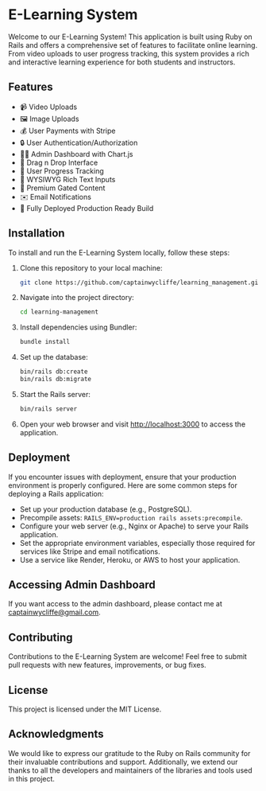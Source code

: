 
# E-Learning System

Welcome to our E-Learning System! This application is built using Ruby on Rails and offers a comprehensive set of features to facilitate online learning. From video uploads to user progress tracking, this system provides a rich and interactive learning experience for both students and instructors.

## Features

- 📹 Video Uploads
- 🖼️ Image Uploads
- 💰 User Payments with Stripe
- 🔒 User Authentication/Authorization
- 👨‍💼 Admin Dashboard with Chart.js
- 📐 Drag n Drop Interface
- 🔁 User Progress Tracking
- 📝 WYSIWYG Rich Text Inputs
- 🔐 Premium Gated Content
- ✉️ Email Notifications
- 🚢 Fully Deployed Production Ready Build

## Installation

To install and run the E-Learning System locally, follow these steps:

1. Clone this repository to your local machine:

   ```bash
   git clone https://github.com/captainwycliffe/learning_management.git
   ```

2. Navigate into the project directory:

   ```bash
   cd learning-management
   ```

3. Install dependencies using Bundler:

   ```bash
   bundle install
   ```

4. Set up the database:

   ```bash
   bin/rails db:create
   bin/rails db:migrate
   ```

5. Start the Rails server:

   ```bash
   bin/rails server
   ```

6. Open your web browser and visit [http://localhost:3000](http://localhost:3000) to access the application.

## Deployment

If you encounter issues with deployment, ensure that your production environment is properly configured. Here are some common steps for deploying a Rails application:

- Set up your production database (e.g., PostgreSQL).
- Precompile assets: `RAILS_ENV=production rails assets:precompile`.
- Configure your web server (e.g., Nginx or Apache) to serve your Rails application.
- Set the appropriate environment variables, especially those required for services like Stripe and email notifications.
- Use a service like Render, Heroku, or AWS to host your application.

## Accessing Admin Dashboard

If you want access to the admin dashboard, please contact me at [captainwycliffe@gmail.com](mailto:captainwycliffe@gmail.com).

## Contributing

Contributions to the E-Learning System are welcome! Feel free to submit pull requests with new features, improvements, or bug fixes.

## License

This project is licensed under the MIT License.

## Acknowledgments

We would like to express our gratitude to the Ruby on Rails community for their invaluable contributions and support. Additionally, we extend our thanks to all the developers and maintainers of the libraries and tools used in this project.
```
